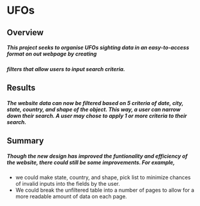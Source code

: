 # UFOs

## Overview
##### This project seeks to organise UFOs sighting data in an easy-to-access format on out webpage by creating 
##### filters that allow users to input search criteria.

## Results
##### The website data can now be filtered based on 5 criteria of date, city, state, country, and shape of the object. This way, a user can narrow down their search. A user may chose to apply 1 or more criteria to their search.

## Summary
##### Though the new design has improved the funtionality and efficiency of the website, there could still be some improvements. For example, 
* we could make state, country, and shape, pick list to minimize chances of invalid inputs into the fields by the user. 
* We could break the unfiltered table into a number of pages to allow for a more readable amount of data on each page.